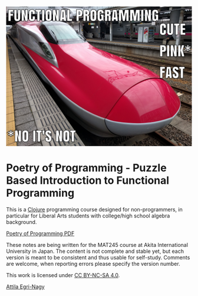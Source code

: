 ![cutepinkfast](PIX/cutepinkfast.jpg)
# Poetry of Programming - Puzzle Based Introduction to Functional Programming

This is a [Clojure](http://clojure.org) programming course designed for non-programmers, in particular for Liberal Arts students with college/high school algebra background. 

[Poetry of Programming PDF](PoP.pdf)

These notes are being written for the MAT245 course
at Akita International University in Japan. The content is not complete and stable yet, but each version is
meant to be consistent and thus usable for self-study.
Comments are welcome, when reporting errors please
specify the version number.

This work is licensed under [CC BY-NC-SA 4.0](https://creativecommons.org/licenses/by-nc-sa/4.0/deed.en).

[Attila Egri-Nagy](www.egri-nagy.hu)
